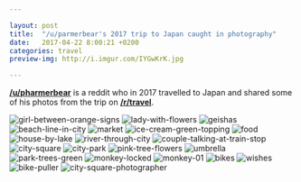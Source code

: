 ```yaml
---

layout: post
title:  "/u/parmerbear's 2017 trip to Japan caught in photography"
date:   2017-04-22 8:00:21 +0200
categories: travel
preview-img: http://i.imgur.com/IYGwKrK.jpg

---
```


**[/u/pharmerbear][redditor-pharmerbear]** is a reddit who in 2017 travelled to Japan and shared some of his photos from the trip on **[/r/travel][original-reddit-post]**.

![girl-between-orange-signs]
![lady-with-flowers]
![geishas]
![beach-line-in-city]
![market] ![ice-cream-green-topping]
![food] ![house-by-lake]
![river-through-city] ![couple-talking-at-train-stop]
![city-square] ![city-park]
![pink-tree-flowers] ![umbrella]
![park-trees-green] ![monkey-locked]
![monkey-01] ![bikes]
![wishes] ![bike-puller]
![city-square-photographer]


[redditor-pharmerbear]: https://www.reddit.com/user/pharmerbear
[original-reddit-post]: https://www.reddit.com/r/travel/comments/66nwyb/short_collection_of_my_japan_2017_trip/

[lady-with-flowers]: http://i.imgur.com/fAnUUbb.jpg
[geishas]: http://i.imgur.com/KuuqZ1u.jpg
[rugs-lighted]: http://i.imgur.com/BRWEdO4.jpg
[rugs-lighter-with-women]: http://i.imgur.com/923I90R.jpg
[beach-line-in-city]: http://i.imgur.com/rNNJzH4.jpg
[lady-smelling-tree-flower]: http://i.imgur.com/EyVtTOC.jpg
[market]: http://i.imgur.com/YydCOMS.jpg
[ice-cream-green-topping]: http://i.imgur.com/MPguKvY.jpg
[food]: http://i.imgur.com/dVpgYWY.jpg
[house-by-lake]: http://i.imgur.com/avQdbDP.jpg
[river-through-city]: http://i.imgur.com/85PcT6E.jpg
[couple-talking-at-train-stop]: http://i.imgur.com/iMSVaIm.jpg
[girl-between-orange-signs]: http://i.imgur.com/38MzwMa.jpg
[city-square]: http://i.imgur.com/93NoGWy.jpg
[city-park]: http://i.imgur.com/o0NfCCH.jpg
[pink-tree-flowers]: http://i.imgur.com/I7uGuAQ.jpg
[umbrella]: http://i.imgur.com/HyLB4jv.jpg
[park-trees-green]: http://i.imgur.com/8cY4D8c.jpg
[monkey-locked]: http://i.imgur.com/IYGwKrK.jpg
[monkey-01]: http://i.imgur.com/gXK6DRa.jpg
[bikes]: http://i.imgur.com/YLCLTdq.jpg
[wishes]: http://i.imgur.com/7ZWdz6z.jpg
[bike-puller]: http://i.imgur.com/w9xPlcb.jpg
[city-square-photographer]: http://i.imgur.com/O0GsknM.jpg
